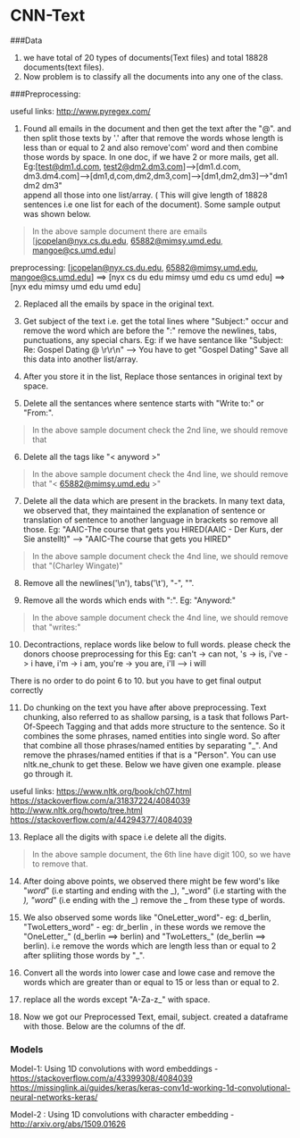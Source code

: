 # CNN-Text


###Data

1. we have total of 20 types of documents(Text files) and total 18828 documents(text files).
2. Now problem is to classify all the documents into any one of the class.

###Preprocessing:

useful links: http://www.pyregex.com/

1. Found all emails in the document and then get the text after the "@". and then split those texts by '.' 
after that remove the words whose length is less than or equal to 2 and also remove'com' word and then combine those words by space. 
In one doc, if we have 2 or more mails, get all.
Eg:[test@dm1.d.com, test2@dm2.dm3.com]-->[dm1.d.com, dm3.dm4.com]-->[dm1,d,com,dm2,dm3,com]-->[dm1,dm2,dm3]-->"dm1 dm2 dm3"  
append all those into one list/array. ( This will give length of 18828 sentences i.e one list for each of the document). 
Some sample output was shown below. 

> In the above sample document there are emails [jcopelan@nyx.cs.du.edu, 65882@mimsy.umd.edu, mangoe@cs.umd.edu]

preprocessing:
[jcopelan@nyx.cs.du.edu, 65882@mimsy.umd.edu, mangoe@cs.umd.edu] ==> [nyx cs du edu mimsy umd edu cs umd edu] ==> 
[nyx edu mimsy umd edu umd edu]

2. Replaced all the emails by space in the original text. 
3. Get subject of the text i.e. get the total lines where "Subject:" occur and remove 
the word which are before the ":" remove the newlines, tabs, punctuations, any special chars.
Eg: if we have sentance like "Subject: Re: Gospel Dating @ \r\r\n" --> You have to get "Gospel Dating" 
Save all this data into another list/array. 

4. After you store it in the list, Replace those sentances in original text by space.

5. Delete all the sentances where sentence starts with "Write to:" or "From:".
> In the above sample document check the 2nd line, we should remove that

6. Delete all the tags like "< anyword >"
> In the above sample document check the 4nd line, we should remove that "< 65882@mimsy.umd.edu >"


7. Delete all the data which are present in the brackets. 
In many text data, we observed that, they maintained the explanation of sentence 
or translation of sentence to another language in brackets so remove all those.
Eg: "AAIC-The course that gets you HIRED(AAIC - Der Kurs, der Sie anstellt)" --> "AAIC-The course that gets you HIRED"

> In the above sample document check the 4nd line, we should remove that "(Charley Wingate)"


8. Remove all the newlines('\n'), tabs('\t'), "-", "\".

9. Remove all the words which ends with ":".
Eg: "Anyword:"
> In the above sample document check the 4nd line, we should remove that "writes:"


10. Decontractions, replace words like below to full words. 
please check the donors choose preprocessing for this 
Eg: can't -> can not, 's -> is, i've -> i have, i'm -> i am, you're -> you are, i'll --> i will 

 There is no order to do point 6 to 10. but you have to get final output correctly

11. Do chunking on the text you have after above preprocessing. 
Text chunking, also referred to as shallow parsing, is a task that 
follows Part-Of-Speech Tagging and that adds more structure to the sentence.
So it combines the some phrases, named entities into single word.
So after that combine all those phrases/named entities by separating "_". 
And remove the phrases/named entities if that is a "Person". 
You can use nltk.ne_chunk to get these. 
Below we have given one example. please go through it. 

useful links: 
https://www.nltk.org/book/ch07.html
https://stackoverflow.com/a/31837224/4084039
http://www.nltk.org/howto/tree.html
https://stackoverflow.com/a/44294377/4084039

13. Replace all the digits with space i.e delete all the digits. 
> In the above sample document, the 6th line have digit 100, so we have to remove that.

14. After doing above points, we observed there might be few word's like
  "_word_" (i.e starting and ending with the _), "_word" (i.e starting with the _),
  "word_" (i.e ending with the _) remove the _ from these type of words. 

15.  We also observed some words like  "OneLetter_word"- eg: d_berlin, 
"TwoLetters_word" - eg: dr_berlin , in these words we remove the "OneLetter_" (d_berlin ==> berlin) and 
"TwoLetters_" (de_berlin ==> berlin). i.e remove the words 
which are length less than or equal to 2 after spliiting those words by "_". 

16. Convert all the words into lower case and lowe case 
and remove the words which are greater than or equal to 15 or less than or equal to 2.

17. replace all the words except "A-Za-z_" with space. 

18. Now we got our Preprocessed Text, email, subject. created a dataframe with those. 
Below are the columns of the df. 

### Models 

Model-1: Using 1D convolutions with word embeddings - https://stackoverflow.com/a/43399308/4084039
https://missinglink.ai/guides/keras/keras-conv1d-working-1d-convolutional-neural-networks-keras/

Model-2 : Using 1D convolutions with character embedding - http://arxiv.org/abs/1509.01626 




